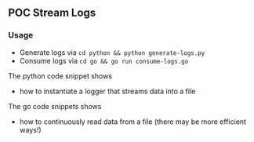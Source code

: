 ## POC Stream Logs

### Usage
- Generate logs via `cd python && python generate-logs.py`
- Consume logs via `cd go && go run consume-logs.go`

The python code snippet shows
- how to instantiate a logger that streams data into a file

The go code snippets shows
- how to continuously read data from a file (there may be more efficient ways!)